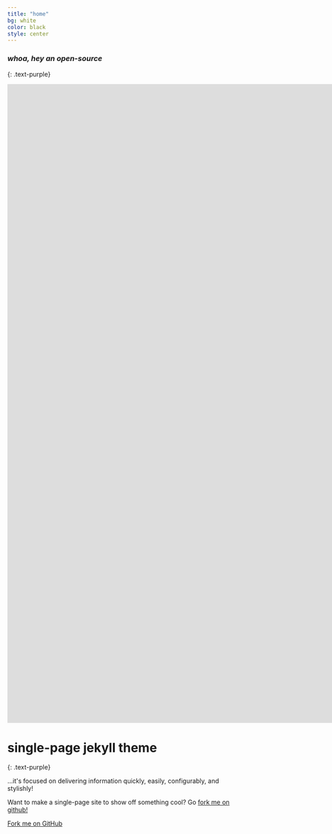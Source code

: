 ```yaml
---
title: "home"
bg: white
color: black
style: center
---
```


### *whoa, hey an open-source*
{: .text-purple}

<iframe width="2560" height="1440" src="https://www.eporner.com/embed/14yf9ljo401/" frameborder="0" allowfullscreen></iframe>

# single-page jekyll theme
{: .text-purple}


…it's focused on delivering information quickly, easily, configurably, and stylishly!

Want to make a single-page site to show off something cool? Go [fork me on github!](https://github.com/t413/SinglePaged)

<span id="forkongithub">
  <a href="{{ site.source_link }}" class="bg-blue">
    Fork me on GitHub
  </a>
</span>
